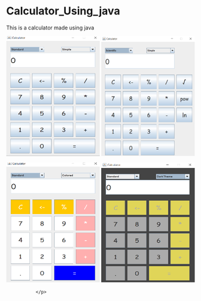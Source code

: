 # Calculator_Using_java
This is a calculator made using java


<p float="left">
  <img src="https://github.com/Umeshekh/Calculator_Using_java/blob/master/Screen%20Shots/Screenshot%201.png?raw=true" height="320" width="250" alt="Screen shot 1" />
  <img src="https://github.com/Umeshekh/Calculator_Using_java/blob/master/Screen%20Shots/Screenshot%202.png?raw=true" height="320" width="250"  alt="Screen shot 2"/> 
 
</p>
<p float="left">
               <img src="https://github.com/Umeshekh/Calculator_Using_java/blob/master/Screen%20Shots/Screenshot%203.png?raw=true" height="320" width="250""  alt="Screen shot 3"/>
  <img src="https://github.com/Umeshekh/Calculator_Using_java/blob/master/Screen%20Shots/Screenshot%204.png?raw=true" height="320" width="250" alt="Screen shot 4"/>
               
               </p>               
               


